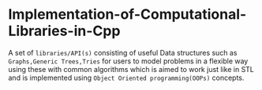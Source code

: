 # Implementation-of-Computational-Libraries-in-Cpp
A set of `libraries/API(s)` consisting of useful Data structures such as `Graphs,Generic Trees,Tries` for users to model problems in a flexible way using these with common algorithms which is aimed to work just like in STL and is implemented using `Object Oriented programming(OOPs)` concepts.

